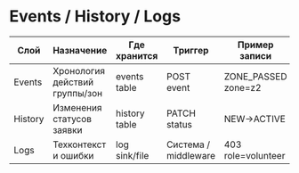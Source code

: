 # Events / History / Logs

| Слой | Назначение | Где хранится | Триггер | Пример записи | Потребитель |
|------|------------|--------------|---------|---------------|-------------|
| Events | Хронология действий группы/зон | events table | POST event | ZONE_PASSED zone=z2 | Координатор, отчёт |
| History | Изменения статусов заявки | history table | PATCH status | NEW→ACTIVE | Пользователь, аудит |
| Logs | Техконтекст и ошибки | log sink/file | Система / middleware | 403 role=volunteer | Разработчик |

